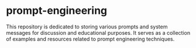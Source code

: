 # prompt-engineering

This repository is dedicated to storing various prompts and system messages for discussion and educational purposes. It serves as a collection of examples and resources related to prompt engineering techniques.